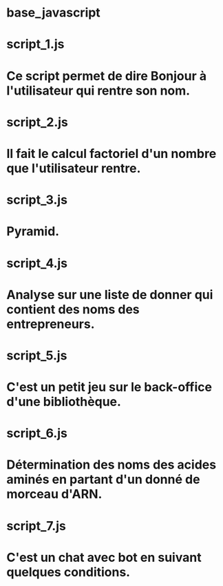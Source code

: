 # base_javascript

# script_1.js
#	Ce script permet de dire Bonjour à l'utilisateur qui rentre son nom.

# script_2.js
#	 Il fait le calcul factoriel d'un nombre que l'utilisateur rentre.

# script_3.js
#	Pyramid.

# script_4.js
#	Analyse sur une liste de donner qui contient des noms des entrepreneurs.

# script_5.js
#	C'est un petit jeu sur le back-office d'une bibliothèque.

# script_6.js
#	Détermination des noms des acides aminés en partant d'un donné de morceau d'ARN.

# script_7.js
#	C'est un chat avec bot en suivant quelques conditions.
